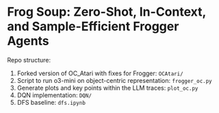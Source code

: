 # Frog Soup: Zero-Shot, In-Context, and Sample-Efficient Frogger Agents

Repo structure:
1. Forked version of OC_Atari with fixes for Frogger: `OCAtari/`
2. Script to run o3-mini on object-centric representation: `frogger_oc.py`
3. Generate plots and key points within the LLM traces: `plot_oc.py`
3. DQN implementation: `DQN/`
4. DFS baseline: `dfs.ipynb`
